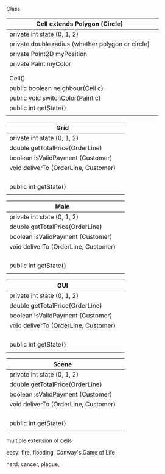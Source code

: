 Class


| Cell extends Polygon (Circle)                     |   |
|---------------------------------------------------|---|
| private int state (0, 1, 2)                       |   |
| private double radius (whether polygon or circle) |   |
| private Point2D myPosition                        |   |
| private Paint myColor                             |   |
|                                                   |   |
|                                                   |   |
| Cell()                                            |   |
| public boolean neighbour(Cell c)                  |   |
| public void switchColor(Paint c)                  |   |
| public int getState()                             |   |
|                                                   |   |



| Grid    |   |
|--------------------------------------|---|
| private int state (0, 1, 2)          |   |
| double getTotalPrice(OrderLine)      |   |
| boolean isValidPayment (Customer)    |   |
| void deliverTo (OrderLine, Customer) |   |
|                                      |   |
|                                      |   |
|                                      |   |
|                                      |   |
| public int getState()                |   |
|                                      |   |


| Main                                    |   |
|--------------------------------------|---|
| private int state (0, 1, 2)          |   |
| double getTotalPrice(OrderLine)      |   |
| boolean isValidPayment (Customer)    |   |
| void deliverTo (OrderLine, Customer) |   |
|                                      |   |
|                                      |   |
|                                      |   |
|                                      |   |
| public int getState()                |   |
|                                      |   |

| GUI                                  |   |
|--------------------------------------|---|
| private int state (0, 1, 2)          |   |
| double getTotalPrice(OrderLine)      |   |
| boolean isValidPayment (Customer)    |   |
| void deliverTo (OrderLine, Customer) |   |
|                                      |   |
|                                      |   |
|                                      |   |
|                                      |   |
| public int getState()                |   |
|                                      |   |

| Scene                                |   |
|--------------------------------------|---|
| private int state (0, 1, 2)          |   |
| double getTotalPrice(OrderLine)      |   |
| boolean isValidPayment (Customer)    |   |
| void deliverTo (OrderLine, Customer) |   |
|                                      |   |
|                                      |   |
|                                      |   |
|                                      |   |
| public int getState()                |   |
|                                      |   |


multiple extension of cells

easy: fire, flooding, Conway's Game of Life

hard: cancer, plague, 